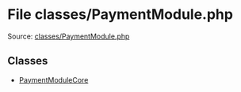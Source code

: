 File classes/PaymentModule.php
=========

Source: [classes/PaymentModule.php](https://github.com/PrestaShop/PrestaShop/blob/1.6.0.2/classes/PaymentModule.php)


Classes
-------

* [PaymentModuleCore](class.PaymentModuleCore.md)

